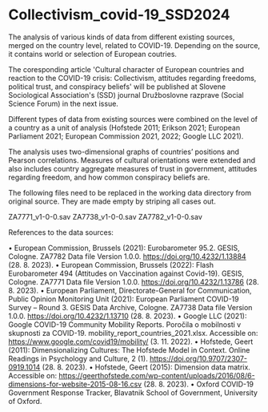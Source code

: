﻿# Collectivism_covid-19_SSD2024
The analysis of various kinds of data from different existing sources, merged on the country level, related to COVID-19. Depending on the source, it contains world or selection of European coutries. 

The coresponding article 'Cultural character of European countries and reaction to the COVID-19 crisis: Collectivism, attitudes regarding freedoms, political trust, and conspiracy beliefs' will be published at Slovene Sociological Association's (SSD) journal Družboslovne razprave (Social Science Forum) in the next issue. 

Different types of data from existing sources were combined on the level of a country as a unit of analysis (Hofstede 2011; Erikson 2021; European Parliament 2021; European Commission 2021, 2022; Google LLC 2021). 

The analysis uses two-dimensional graphs of countries’ positions and Pearson correlations. Measures of cultural orientations were extended and also includes country aggregate measures of trust in government, attitudes regarding freedom, and how common conspiracy beliefs are. 

The following files need to be replaced in the working data directory from original source. They are made empty by striping all cases out. 

ZA7771_v1-0-0.sav
ZA7738_v1-0-0.sav
ZA7782_v1-0-0.sav

References to the data sources:

•	European Commission, Brussels (2021): Eurobarometer 95.2. GESIS, Cologne. ZA7782 Data file Version 1.0.0. https://doi.org/10.4232/1.13884 (28. 8. 2023).
•	European Commission, Brussels (2022): Flash Eurobarometer 494 (Attitudes on Vaccination against Covid-19). GESIS, Cologne. ZA7771 Data file Version 1.0.0. https://doi.org/10.4232/1.13786 (28. 8. 2023).
•	European Parliament, Directorate-General for Communication, Public Opinion Monitoring Unit (2021): European Parliament COVID-19 Survey – Round 3. GESIS Data Archive, Cologne. ZA7738 Data file Version 1.0.0. https://doi.org/10.4232/1.13710 (28. 8. 2023). 
•	Google LLC (2021): Google COVID-19 Community Mobility Reports. Poročila o mobilnosti v skupnosti za COVID-19. mobility_report_countries_2021.xlsx. Accessible on: https://www.google.com/covid19/mobility/ (3. 11. 2022).
•	Hofstede, Geert (2011): Dimensionalizing Cultures: The Hofstede Model in Context. Online Readings in Psychology and Culture, 2 (1). https://doi.org/10.9707/2307-0919.1014 (28. 8. 2023).
•	Hofstede, Geert (2015): Dimension data matrix. Accessible on: https://geerthofstede.com/wp-content/uploads/2016/08/6-dimensions-for-website-2015-08-16.csv (28. 8. 2023).
•	Oxford COVID-19 Government Response Tracker, Blavatnik School of Government, University of Oxford.

